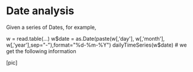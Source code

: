 # Date analysis
Given a series of Dates, for example,

w = read.table(...)
w$date = as.Date(paste(w[,'day'], w[,'month'], w[,'year'],sep="-"),format="%d-%m-%Y")
dailyTimeSeries(w$date) # we get the following information

[pic]
